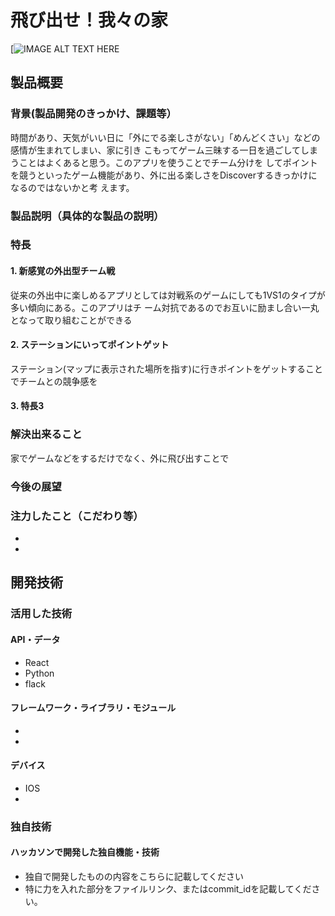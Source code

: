 # 飛び出せ！我々の家
[![IMAGE ALT TEXT HERE](![simulator_screenshot_0e13bd10-1bcb-47cd-bd05-8d162ca31dff_720](https://github.com/user-attachments/assets/742904ff-19f2-4a7c-bb64-63a8724cdcf2)
)

## 製品概要
### 背景(製品開発のきっかけ、課題等）
時間があり、天気がいい日に「外にでる楽しさがない」「めんどくさい」などの感情が生まれてしまい、家に引き   こもってゲーム三昧する一日を過ごしてしまうことはよくあると思う。このアプリを使うことでチーム分けを       してポイントを競うといったゲーム機能があり、外に出る楽しさをDiscoverするきっかけになるのではないかと考   えます。
### 製品説明（具体的な製品の説明）
### 特長
#### 1. 新感覚の外出型チーム戦
従来の外出中に楽しめるアプリとしては対戦系のゲームにしても1VS1のタイプが多い傾向にある。このアプリはチ   ーム対抗であるのでお互いに励まし合い一丸となって取り組むことができる
#### 2. ステーションにいってポイントゲット
ステーション(マップに表示された場所を指す)に行きポイントをゲットすることでチームとの競争感を
#### 3. 特長3

### 解決出来ること

家でゲームなどをするだけでなく、外に飛び出すことで


### 今後の展望
### 注力したこと（こだわり等）
* 
* 

## 開発技術
### 活用した技術
#### API・データ
* React
* Python
* flack

#### フレームワーク・ライブラリ・モジュール
* 
* 

#### デバイス
* IOS
* 

### 独自技術
#### ハッカソンで開発した独自機能・技術
* 独自で開発したものの内容をこちらに記載してください
* 特に力を入れた部分をファイルリンク、またはcommit_idを記載してください。
